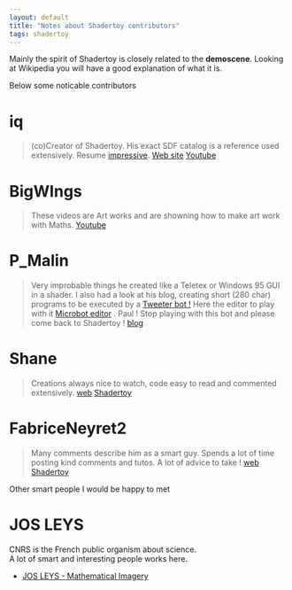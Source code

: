 ```yaml
---
layout: default
title: "Notes about Shadertoy contributors"
tags: shadertoy
---
```

Mainly the spirit of Shadertoy is closely related to the **demoscene**. Looking at Wikipedia you will have a good explanation of what it is. 

Below some noticable contributors

# iq
>(co)Creator of Shadertoy. His exact SDF catalog is a reference used extensively. Resume [impressive](https://www.iquilezles.org/personal/curri/curri.htm). 
>[Web site](https://www.iquilezles.org/)  [Youtube](https://www.youtube.com/channel/UCdmAhiG8HQDlz8uyekw4ENw)

# BigWIngs
>These videos are Art works and are showning how to make art work with Maths. 
>[Youtube](https://www.youtube.com/channel/UCcAlTqd9zID6aNX3TzwxJXg)

# P_Malin
>Very improbable things he created like a Teletex or Windows 95 GUI in a shader. 
>I also had a look at his blog, creating short (280 char) programs to be executed by a [Tweeter bot !](https://blog.mousefingers.com/post/bbc/bbc_bbcmicrobot/) Here the editor to play with it [Microbot editor](https://bbcmic.ro/) . Paul ! Stop playing with this bot and please come back to Shadertoy !
> [blog](https://blog.mousefingers.com/)

# Shane
>Creations always nice to watch, code easy to read and commented extensively. 
>[web](http://Rhomboid.com)
>[Shadertoy](https://www.shadertoy.com/user/Shane)

# FabriceNeyret2
>Many comments describe him as a smart guy. 
>Spends a lot of time posting kind comments and tutos. 
>A lot of advice to take ! 
>[web](http://evasion.imag.fr/~Fabrice.Neyret/demos/Shadertoy/) 
>[Shadertoy](https://www.shadertoy.com/user/FabriceNeyret2)

Other smart people I would be happy to met

# JOS LEYS
CNRS is the French public organism about science.  
A lot of smart and interesting people works here.
- [JOS LEYS - Mathematical Imagery](https://images.math.cnrs.fr/_Leys-Jos_.html)
